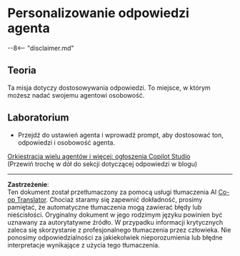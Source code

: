 <!--
CO_OP_TRANSLATOR_METADATA:
{
  "original_hash": "b636111bfbb119a16f9e7a1fd172c22c",
  "translation_date": "2025-10-21T23:45:15+00:00",
  "source_file": "docs/operative-preview/05-agent-responses/README.md",
  "language_code": "pl"
}
-->
# Personalizowanie odpowiedzi agenta

--8<-- "disclaimer.md"

## Teoria

Ta misja dotyczy dostosowywania odpowiedzi. To miejsce, w którym możesz nadać swojemu agentowi osobowość.

## Laboratorium

- Przejdź do ustawień agenta i wprowadź prompt, aby dostosować ton, odpowiedzi i osobowość agenta.

[Orkiestracja wielu agentów i więcej: ogłoszenia Copilot Studio](https://www.microsoft.com/microsoft-copilot/blog/copilot-studio/multi-agent-orchestration-maker-controls-and-more-microsoft-copilot-studio-announcements-at-microsoft-build-2025/#copilot-studio-enhancements)  
(Przewiń trochę w dół do sekcji dotyczącej odpowiedzi w blogu)

---

**Zastrzeżenie**:  
Ten dokument został przetłumaczony za pomocą usługi tłumaczenia AI [Co-op Translator](https://github.com/Azure/co-op-translator). Chociaż staramy się zapewnić dokładność, prosimy pamiętać, że automatyczne tłumaczenia mogą zawierać błędy lub nieścisłości. Oryginalny dokument w jego rodzimym języku powinien być uznawany za autorytatywne źródło. W przypadku informacji krytycznych zaleca się skorzystanie z profesjonalnego tłumaczenia przez człowieka. Nie ponosimy odpowiedzialności za jakiekolwiek nieporozumienia lub błędne interpretacje wynikające z użycia tego tłumaczenia.